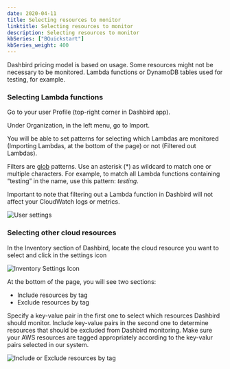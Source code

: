 ```yaml
---
date: 2020-04-11
title: Selecting resources to monitor
linktitle: Selecting resources to monitor
description: Selecting resources to monitor
kbSeries: ["BQuickstart"]
kbSeries_weight: 400
---
```


Dashbird pricing model is based on usage. Some resources might not be necessary to be monitored. Lambda functions or DynamoDB tables used for testing, for example.



### Selecting Lambda functions

Go to your user Profile (top-right corner in Dashbird app).

Under Organization, in the left menu, go to Import.

You will be able to set patterns for selecting which Lambdas are monitored (Importing Lambdas, at the bottom of the page) or not (Filtered out Lambdas).

Filters are <a href="https://en.wikipedia.org/wiki/Glob_(programming)">glob</a> patterns. Use an asterisk (\*) as wildcard to match one or multiple characters. For example, to match all Lambda functions containing “testing” in the name, use this pattern: *testing*.

Important to note that filtering out a Lambda function in Dashbird will not affect your CloudWatch logs or metrics.

![User settings](/images/docs/select-lambdas-to-monitor.png)



### Selecting other cloud resources

In the Inventory section of Dashbird, locate the cloud resource you want to select and click in the settings icon

![Inventory Settings Icon](/images/docs/quick-start/select-resources-to-monitor/inventory-resource-settings-icon.png "Inventory Settings Icon")


At the bottom of the page, you will see two sections:

* Include resources by tag
* Exclude resources by tag

Specify a key-value pair in the first one to select which resources Dashbird should monitor. Include key-value pairs in the second one to determine resources that should be excluded from Dashbird monitoring. Make sure your AWS resources are tagged appropriately according to the key-valur pairs selected in our system.

![Include or Exclude resources by tag](/images/docs/quick-start/select-resources-to-monitor/inventory-include-exclude-resources-by-tag.png "Include or Exclude resources by tag")
